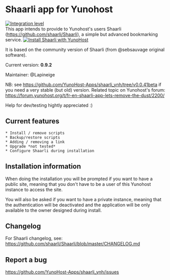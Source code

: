 Shaarli app for Yunohost
===========
[![Integration level](https://dash.yunohost.org/integration/shaarli.svg)](https://ci-apps.yunohost.org/jenkins/job/shaarli%20%28Community%29/lastBuild/consoleFull)  
This app intends to provide to Yunohost's users Shaarli (https://github.com/shaarli/Shaarli), a simple but advanced bookmarking service.
[![Install Shaarli with YunoHost](https://install-app.yunohost.org/install-with-yunohost.png)](https://install-app.yunohost.org/?app=shaarli)


It is based on the community version of Shaarli (from @sebsauvage original software).

Current version: **0.9.2**

Maintainer: @Lapineige

NB: see https://github.com/YunoHost-Apps/shaarli_ynh/tree/v0.0.41beta if you need a very stable (but old) version.
Related topic on Yunohost's forum: https://forum.yunohost.org/t/fr-en-shaarli-app-lets-remove-the-dust/2200/

Help for dev/testing hightly appreciated :)

## Current features

    * Install / remove scripts
    * Backup/restore scripts
    * Adding / removing a link
    * Upgrade *not tested*
    * Configure Shaarli during installation

## Installation information

When doing the installation you will be prompted if you want to have a public site, meaning that you don't have to be a user of this Yunohost instance to access the site.

You will also be asked if you want to   have a private instance, meaning that the authentication will be deactivated and the application will be only available to the owner designed during install.


## Changelog

For Shaarli changelog, see: https://github.com/shaarli/Shaarli/blob/master/CHANGELOG.md

## Report a bug

https://github.com/YunoHost-Apps/shaarli_ynh/issues
